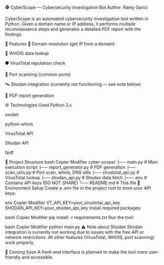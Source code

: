 🕵️ CyberScope — Cybersecurity Investigation Bot
Author: Ramy Garici

CyberScope is an automated cybersecurity investigation tool written in Python. Given a domain name or IP address, it performs multiple reconnaissance steps and generates a detailed PDF report with the findings.

🚀 Features
🔎 Domain resolution (get IP from a domain)

🧠 WHOIS data lookup

🛡️ VirusTotal reputation check

🧱 Port scanning (common ports)

🛰️ Shodan integration (currently not functioning — see note below)

📄 PDF report generation

⚙️ Technologies Used
Python 3.x

socket

python-whois

VirusTotal API

Shodan API

fpdf

📁 Project Structure
bash
Copier
Modifier
cyber-scope/
├── main.py                # Main execution script
├── report_generator.py    # PDF generation
├── scan_utils.py          # Port scan, whois, DNS utils
├── virustotal_api.py      # VirusTotal lookup
├── shodan_api.py          # Shodan data fetch
├── .env                   # Contains API keys (DO NOT SHARE)
└── README.md              # This file
🔐 Environment Setup
Create a .env file in the project root to store your API keys:

env
Copier
Modifier
VT_API_KEY=your_virustotal_api_key
SHODAN_API_KEY=your_shodan_api_key
Install required packages:

bash
Copier
Modifier
pip install -r requirements.txt
Run the tool:

bash
Copier
Modifier
python main.py
⚠️ Note about Shodan
Shodan integration is currently not working due to issues with the free API or network restrictions. All other features (VirusTotal, WHOIS, port scanning) work properly.

🧪 Coming Soon
A front-end interface is planned to make the tool more user-friendly and accessible.